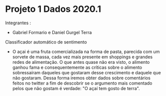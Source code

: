 # Projeto 1 Dados 2020.1

Integrantes : 
* Gabriel Formario e Daniel Gurgel Terra
  
Classificador automático de sentimento
* O açai é uma fruta comercializada na forma de pasta, parecida com um sorvete de massa, cada vez mais presente em shoppings e grandes redes de alimentação. O que antes quase não era visto, o alimento ganhou fama e consequentemente as críticas sobre o alimento sobressaíram daqueles que gostaram desse crescimento e daquele que não gostaram. Dessa forma iremos obter dados sobre comentários feitos no twitter a fim de descobrir se o argumento mais comentado pelos que não gostam é verdade: "O açaí tem gosto de terra".
